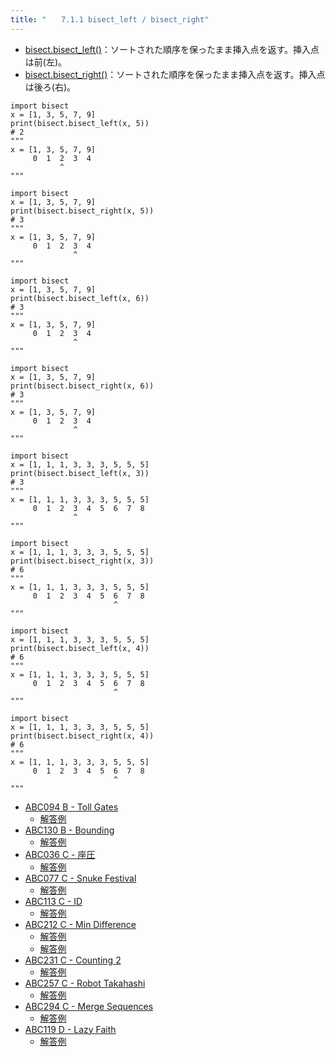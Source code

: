 ```yaml
---
title: "　　7.1.1 bisect_left / bisect_right"
---
```


* [bisect.bisect_left()](https://docs.python.org/ja/3/library/bisect.html#bisect.bisect_left)：ソートされた順序を保ったまま挿入点を返す。挿入点は前(左)。
* [bisect.bisect_right()](https://docs.python.org/ja/3/library/bisect.html#bisect.bisect_right)：ソートされた順序を保ったまま挿入点を返す。挿入点は後ろ(右)。

```python:サンプルコード
import bisect
x = [1, 3, 5, 7, 9]
print(bisect.bisect_left(x, 5))
# 2
"""
x = [1, 3, 5, 7, 9]
     0  1  2  3  4
           ^
"""
```

```python:サンプルコード
import bisect
x = [1, 3, 5, 7, 9]
print(bisect.bisect_right(x, 5))
# 3
"""
x = [1, 3, 5, 7, 9]
     0  1  2  3  4
              ^
"""
```

```python:サンプルコード
import bisect
x = [1, 3, 5, 7, 9]
print(bisect.bisect_left(x, 6))
# 3
"""
x = [1, 3, 5, 7, 9]
     0  1  2  3  4
              ^
"""
```

```python:サンプルコード
import bisect
x = [1, 3, 5, 7, 9]
print(bisect.bisect_right(x, 6))
# 3
"""
x = [1, 3, 5, 7, 9]
     0  1  2  3  4
              ^
"""
```

```python:サンプルコード
import bisect
x = [1, 1, 1, 3, 3, 3, 5, 5, 5]
print(bisect.bisect_left(x, 3))
# 3
"""
x = [1, 1, 1, 3, 3, 3, 5, 5, 5]
     0  1  2  3  4  5  6  7  8
              ^
"""
```

```python:サンプルコード
import bisect
x = [1, 1, 1, 3, 3, 3, 5, 5, 5]
print(bisect.bisect_right(x, 3))
# 6
"""
x = [1, 1, 1, 3, 3, 3, 5, 5, 5]
     0  1  2  3  4  5  6  7  8
                       ^
"""
```

```python:サンプルコード
import bisect
x = [1, 1, 1, 3, 3, 3, 5, 5, 5]
print(bisect.bisect_left(x, 4))
# 6
"""
x = [1, 1, 1, 3, 3, 3, 5, 5, 5]
     0  1  2  3  4  5  6  7  8
                       ^
"""
```

```python:サンプルコード
import bisect
x = [1, 1, 1, 3, 3, 3, 5, 5, 5]
print(bisect.bisect_right(x, 4))
# 6
"""
x = [1, 1, 1, 3, 3, 3, 5, 5, 5]
     0  1  2  3  4  5  6  7  8
                       ^
"""
```

- [ABC094 B - Toll Gates](https://atcoder.jp/contests/abc094/tasks/abc094_b)
    - [解答例](https://atcoder.jp/contests/abc094/submissions/15069682)
- [ABC130 B - Bounding](https://atcoder.jp/contests/abc130/tasks/abc130_b)
    - [解答例](https://atcoder.jp/contests/abc130/submissions/18083294)
- [ABC036 C - 座圧](https://atcoder.jp/contests/abc036/tasks/abc036_c)
    - [解答例](https://atcoder.jp/contests/abc036/submissions/17918210)
- [ABC077 C - Snuke Festival](https://atcoder.jp/contests/abc077/tasks/arc084_a)
    - [解答例](https://atcoder.jp/contests/abc077/submissions/18083300)
- [ABC113 C - ID](https://atcoder.jp/contests/abc113/tasks/abc113_c)
    - [解答例](https://atcoder.jp/contests/abc113/submissions/18046538)
- [ABC212 C - Min Difference](https://atcoder.jp/contests/abc212/tasks/abc212_c)
    - [解答例](https://atcoder.jp/contests/abc212/submissions/24835715)
    - [解答例](https://atcoder.jp/contests/abc212/submissions/24835884)
- [ABC231 C - Counting 2](https://atcoder.jp/contests/abc231/tasks/abc231_c)
    - [解答例](https://atcoder.jp/contests/abc231/submissions/29203929)
- [ABC257 C - Robot Takahashi](https://atcoder.jp/contests/abc257/tasks/abc257_c)
    - [解答例](https://atcoder.jp/contests/abc257/submissions/37602693)
- [ABC294 C - Merge Sequences](https://atcoder.jp/contests/abc294/tasks/abc294_c)
    - [解答例](https://atcoder.jp/contests/abc294/submissions/40129002)
- [ABC119 D - Lazy Faith](https://atcoder.jp/contests/abc119/tasks/abc119_d)
    - [解答例](https://atcoder.jp/contests/abc119/submissions/18083357)